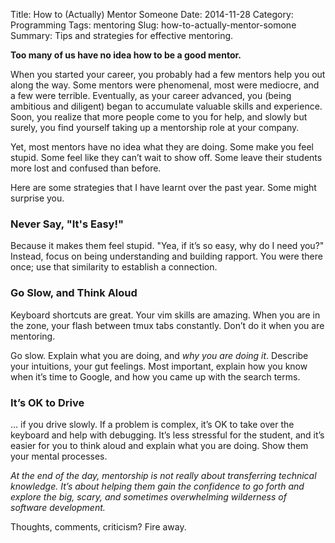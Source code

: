 Title: How to (Actually) Mentor Someone
Date: 2014-11-28
Category: Programming
Tags: mentoring
Slug: how-to-actually-mentor-somone
Summary: Tips and strategies for effective mentoring.

**Too many of us have no idea how to be a good mentor.**

When you started your career, you probably had a few mentors help you out along
the way. Some mentors were phenomenal, most were mediocre, and a few were
terrible. Eventually, as your career advanced, you (being ambitious and
diligent) began to accumulate valuable skills and experience. Soon, you realize
that more people come to you for help, and slowly but surely, you find yourself
taking up a mentorship role at your company.

Yet, most mentors have no idea what they are doing. Some make you feel stupid.
Some feel like they can’t wait to show off. Some leave their students more
lost and confused than before.

Here are some strategies that I have learnt over the past year. Some might
surprise you.

### Never Say, "It's Easy!"

Because it makes them feel stupid. "Yea, if it’s so easy, why do I need
you?" Instead, focus on being understanding and building rapport. You were
there once; use that similarity to establish a connection.

### Go Slow, and Think Aloud

Keyboard shortcuts are great. Your vim skills are amazing. When you are in the
zone, your flash between tmux tabs constantly. Don’t do it when you are
mentoring.

Go slow. Explain what you are doing, and *why you are doing it*. Describe your
intuitions, your gut feelings. Most important, explain how you know when it’s
time to Google, and how you came up with the search terms.

### It’s OK to Drive

… if you drive slowly. If a problem is complex, it’s OK to take over the
keyboard and help with debugging. It’s less stressful for the student, and
it’s easier for you to think aloud and explain what you are doing. Show them
your mental processes.

*At the end of the day, mentorship is not really about transferring technical
knowledge. It’s about helping them gain the confidence to go forth and explore
the big, scary, and sometimes overwhelming wilderness of software development.*

Thoughts, comments, criticism? Fire away.
